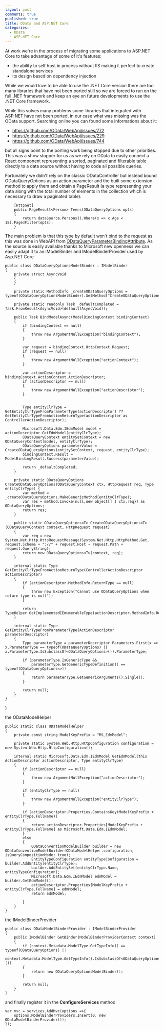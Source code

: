 ```yaml
---
layout: post
comments: true
published: true
title: OData and ASP.NET Core
categories:
  - OData
  - ASP.NET Core
---
```

At work we're in the process of migrating some applications to ASP.NET Core to take advantage of some of it's features:

- the ability to self host in process without IIS making it perfect to create standalone services
- its design based on dependency injection

While we would love to be able to use the .NET Core version there are too many libraries that have not been ported still so we are forced to run on the full .NET framework and keep an eye on future developments to use the .NET Core framework.

While this solves many problems some libraries that integrated with ASP.NET have not been ported, in our case what was missing was the OData support. Searching online you can found some informations about it:

- https://github.com/OData/WebApi/issues/772
- https://github.com/OData/WebApi/issues/229
- https://github.com/OData/WebApi/issues/744

but all signs point to the porting work being stopped due to other priorities. This was a show stopper for us as we rely on OData to easily connect a React component representing a sorted, paginated and filterable table directly to a data source without having to code all possible queries.

Fortunately we didn't rely on the classic ODataController but instead bound ODataQueryOptions as an action parameter and the built some extension method to apply them and obtain a PageResult (a type representing your data along with the total number of elements in the collection which is necessary to draw a paginated table).

        [HttpGet]
        public PageResult<Person> Teens(ODataQueryOptions opts)
        {
            return dataSource.Persons().Where(x => x.Age < 18).PagedFilter(opts);
        }

The main problem is that this type by default won't bind to the request as this was done in WebAPI from [ODataQueryParameterBindingAttribute](https://www.symbolsource.org/Public/Metadata/NuGet/Project/Microsoft.AspNet.WebApi.OData/5.2.2/Release/.NETFramework,Version=v4.5/System.Web.Http.OData/System.Web.Http.OData/System.Web.Http.OData/OData/ODataQueryParameterBindingAttribute.cs). As the source is easily available thanks to Microsoft new openness we can easily adapt it to an IModelBinder and IModelBinderProvider used by Asp.NET Core


    public class ODataQueryOptionsModelBinder : IModelBinder
    {
        private struct AsyncVoid
        {
        }

        private static MethodInfo _createODataQueryOptions = typeof(ODataQueryOptionsModelBinder).GetMethod("CreateODataQueryOptions");

        private static readonly Task _defaultCompleted = Task.FromResult<AsyncVoid>(default(AsyncVoid));

        public Task BindModelAsync(ModelBindingContext bindingContext)
        {
            if (bindingContext == null)
            {
                throw new ArgumentNullException("bindingContext");
            }
            
            var request = bindingContext.HttpContext.Request;
            if (request == null)
            {
                throw new ArgumentNullException("actionContext");
            }

            var actionDescriptor = bindingContext.ActionContext.ActionDescriptor;
            if (actionDescriptor == null)
            {
                throw new ArgumentNullException("actionDescriptor");
            }


            Type entityClrType = GetEntityClrTypeFromParameterType(actionDescriptor) ?? GetEntityClrTypeFromActionReturnType(actionDescriptor as ControllerActionDescriptor);

            Microsoft.Data.Edm.IEdmModel model = actionDescriptor.GetEdmModel(entityClrType);
            ODataQueryContext entitySetContext = new ODataQueryContext(model, entityClrType);
            ODataQueryOptions parameterValue = CreateODataQueryOptions(entitySetContext, request, entityClrType);
            bindingContext.Result = ModelBindingResult.Success(parameterValue);

            return _defaultCompleted;
        }

        private static ODataQueryOptions CreateODataQueryOptions(ODataQueryContext ctx, HttpRequest req, Type entityClrType) {
            var method = _createODataQueryOptions.MakeGenericMethod(entityClrType);
            var res = method.Invoke(null,new object[] { ctx,req}) as ODataQueryOptions;
            return res;
        }

        public static ODataQueryOptions<T> CreateODataQueryOptions<T>(ODataQueryContext context, HttpRequest request)
        {
            var req = new System.Net.Http.HttpRequestMessage(System.Net.Http.HttpMethod.Get, request.Scheme + "://" + request.Host + request.Path + request.QueryString);
            return new ODataQueryOptions<T>(context, req);
        }

        internal static Type GetEntityClrTypeFromActionReturnType(ControllerActionDescriptor actionDescriptor)
        {
            if (actionDescriptor.MethodInfo.ReturnType == null)
            {
                throw new Exception("Cannot use ODataQueryOptions when return type is null");
            }

            return TypeHelper.GetImplementedIEnumerableType(actionDescriptor.MethodInfo.ReturnType);
        }

        internal static Type GetEntityClrTypeFromParameterType(ActionDescriptor parameterDescriptor)
        {
            Type parameterType = parameterDescriptor.Parameters.First(x => x.ParameterType == typeof(ODataQueryOptions) || x.ParameterType.IsSubclassOf<ODataQueryOptions>()).ParameterType;

            if (parameterType.IsGenericType &&
                parameterType.GetGenericTypeDefinition() == typeof(ODataQueryOptions<>))
            {
                return parameterType.GetGenericArguments().Single();
            }

            return null;
        }
    }
}

the ODataModelHelper

    public static class ODataModelHelper
    {
        private const string ModelKeyPrefix = "MS_EdmModel";

        private static System.Web.Http.HttpConfiguration configuration = new System.Web.Http.HttpConfiguration();

        internal static Microsoft.Data.Edm.IEdmModel GetEdmModel(this ActionDescriptor actionDescriptor, Type entityClrType)
        {
            if (actionDescriptor == null)
            {
                throw new ArgumentNullException("actionDescriptor");
            }

            if (entityClrType == null)
            {
                throw new ArgumentNullException("entityClrType");
            }

            if (actionDescriptor.Properties.ContainsKey(ModelKeyPrefix + entityClrType.FullName))
            {
                return actionDescriptor.Properties[ModelKeyPrefix + entityClrType.FullName] as Microsoft.Data.Edm.IEdmModel;
            }
            else
            {
                ODataConventionModelBuilder builder = new ODataConventionModelBuilder(ODataModelHelper.configuration, isQueryCompositionMode: true);
                EntityTypeConfiguration entityTypeConfiguration = builder.AddEntity(entityClrType);
                builder.AddEntitySet(entityClrType.Name, entityTypeConfiguration);
                Microsoft.Data.Edm.IEdmModel edmModel = builder.GetEdmModel();
                actionDescriptor.Properties[ModelKeyPrefix + entityClrType.FullName] = edmModel;
                return edmModel;

            }
        }
    }

the IModelBinderProvider

    public class ODataModelBinderProvider : IModelBinderProvider
    {
        public IModelBinder GetBinder(ModelBinderProviderContext context)
        {
            if (context.Metadata.ModelType.GetTypeInfo() == typeof(ODataQueryOptions) ||
                context.Metadata.ModelType.GetTypeInfo().IsSubclassOf<ODataQueryOptions>())
            {
                return new ODataQueryOptionsModelBinder();
            }

            return null;
        }
    }

and finally register it  in the **ConfigureServices** method

	var mvc = services.AddMvc(options =>{
    	options.ModelBinderProviders.Insert(0, new ODataModelBinderProvider());
    });
